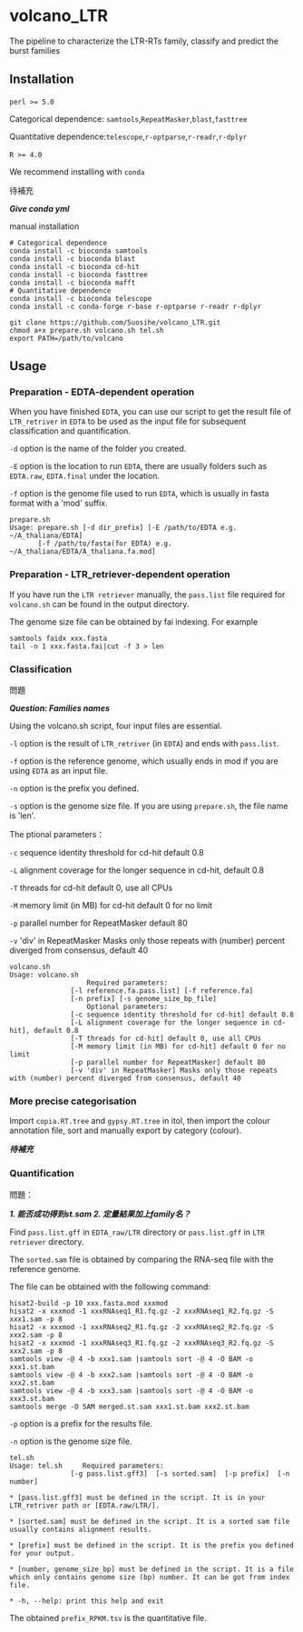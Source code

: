 # volcano_LTR
The pipeline to characterize the LTR-RTs family, classify and predict the burst families

## Installation

`perl >= 5.0`​

Categorical dependence: `samtools`,`RepeatMasker`​,`blast`​,`fasttree`​

Quantitative dependence:`telescope`,`r-optparse`,`r-readr`,`r-dplyr`

`R >= 4.0`​

We recommend installing with `conda`

待補充

***Give conda yml***

manual installation

```shell
# Categorical dependence
conda install -c bioconda samtools 
conda install -c bioconda blast
conda install -c bioconda cd-hit
conda install -c bioconda fasttree
conda install -c bioconda mafft
# Quantitative dependence
conda install -c bioconda telescope
conda install -c conda-forge r-base r-optparse r-readr r-dplyr
```


```shell
git clone https://github.com/Suosihe/volcano_LTR.git
chmod a+x prepare.sh volcano.sh tel.sh
export PATH=/path/to/volcano
```

## Usage

### Preparation - EDTA-dependent operation

When you have finished `EDTA`, you can use our script to get the result file of `LTR_retriver` in `EDTA` to be used as the input file for subsequent classification and quantification.

`-d` option is the name of the folder you created.

`-E` option is the location to run `EDTA`, there are usually folders such as `EDTA.raw`, `EDTA.final` under the location.

`-f` option is the genome file used to run `EDTA`, which is usually in fasta format with a 'mod' suffix.


```shell
prepare.sh 
Usage: prepare.sh [-d dir_prefix] [-E /path/to/EDTA e.g. ~/A_thaliana/EDTA]
       [-f /path/to/fasta(for EDTA) e.g. ~/A_thaliana/EDTA/A_thaliana.fa.mod]
```

### Preparation - LTR_retriever-dependent operation

If you have run the `LTR retriever` manually, the `pass.list` file required for `volcano.sh` can be found in the output directory. 

The genome size file can be obtained by fai indexing. For example

```shell
samtools faidx xxx.fasta
tail -n 1 xxx.fasta.fai|cut -f 3 > len
```

### Classification

問題

***Question: Families names***

Using the volcano.sh script, four input files are essential.

`-l` option is the result of `LTR_retriver` (in `EDTA`) and ends with `pass.list`.

`-f` option is the reference genome, which usually ends in mod if you are using `EDTA` as an input file.

`-n` option is the prefix you defined.

`-s` option is the genome size file. If you are using `prepare.sh`, the file name is 'len'.

The ptional parameters：

`-c` sequence identity threshold for cd-hit default 0.8

`-L` alignment coverage for the longer sequence in cd-hit, default 0.8

`-T` threads for cd-hit default 0, use all CPUs

`-M` memory limit (in MB) for cd-hit default 0 for no limit

`-p` parallel number for RepeatMasker default 80

`-v` 'div' in RepeatMasker Masks only those repeats with (number) percent diverged from consensus, default 40

```
volcano.sh
Usage: volcano.sh
                   Required parameters:
               [-l reference.fa.pass.list] [-f reference.fa]
               [-n prefix] [-s genome_size_bp_file]
                   Optional parameters:
               [-c sequence identity threshold for cd-hit] default 0.8
               [-L alignment coverage for the longer sequence in cd-hit], default 0.8
               [-T threads for cd-hit] default 0, use all CPUs
               [-M memory limit (in MB) for cd-hit] default 0 for no limit
               [-p parallel number for RepeatMasker] default 80
               [-v 'div' in RepeatMasker] Masks only those repeats with (number) percent diverged from consensus, default 40
```

### More precise categorisation

Import `copia.RT.tree` and `gypsy.RT.tree` in itol, then import the colour annotation file, sort and manually export by category (colour).

***待補充***

### Quantification

問題：

***1. 能否成功得到st.sam
2. 定量結果加上family名？***

Find `pass.list.gff` in `EDTA_raw/LTR` directory or `pass.list.gff` in `LTR retriever` directory.

The `sorted.sam` file is obtained by comparing the RNA-seq file with the reference genome.

The file can be obtained with the following command:


```shell
hisat2-build -p 10 xxx.fasta.mod xxxmod
hisat2 -x xxxmod -1 xxxRNAseq1_R1.fq.gz -2 xxxRNAseq1_R2.fq.gz -S xxx1.sam -p 8
hisat2 -x xxxmod -1 xxxRNAseq2_R1.fq.gz -2 xxxRNAseq2_R2.fq.gz -S xxx2.sam -p 8
hisat2 -x xxxmod -1 xxxRNAseq3_R1.fq.gz -2 xxxRNAseq3_R2.fq.gz -S xxx2.sam -p 8
samtools view -@ 4 -b xxx1.sam |samtools sort -@ 4 -O BAM -o xxx1.st.bam
samtools view -@ 4 -b xxx2.sam |samtools sort -@ 4 -O BAM -o xxx2.st.bam
samtools view -@ 4 -b xxx3.sam |samtools sort -@ 4 -O BAM -o xxx3.st.bam
samtools merge -O SAM merged.st.sam xxx1.st.bam xxx2.st.bam
```

`-p` option is a prefix for the results file.

`-n` option is the genome size file.

```
tel.sh
Usage: tel.sh     Required parameters:
               [-g pass.list.gff3]  [-s sorted.sam]  [-p prefix]  [-n number]

* [pass.list.gff3] must be defined in the script. It is in your LTR_retriver path or [EDTA.raw/LTR/]. 

* [sorted.sam] must be defined in the script. It is a sorted sam file usually contains alignment results. 

* [prefix] must be defined in the script. It is the prefix you defined for your output. 

* [number, genome_size_bp] must be defined in the script. It is a file which only contains genome size (bp) number. It can be got from index file. 

* -h, --help: print this help and exit
```

The obtained `prefix_RPKM.tsv` is the quantitative file.
